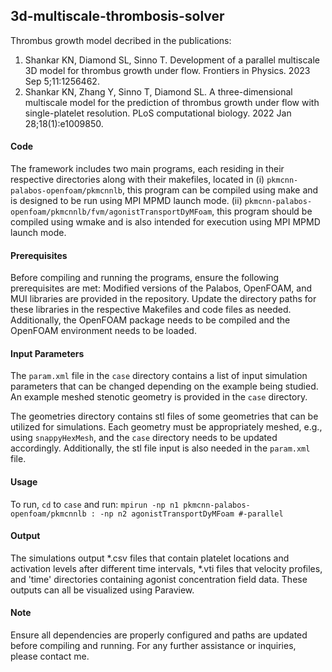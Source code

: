 ## 3d-multiscale-thrombosis-solver

Thrombus growth model decribed in the publications:

1. Shankar KN, Diamond SL, Sinno T. Development of a parallel multiscale 3D model for thrombus growth under flow. Frontiers in Physics. 2023 Sep 5;11:1256462.
2. Shankar KN, Zhang Y, Sinno T, Diamond SL. A three-dimensional multiscale model for the prediction of thrombus growth under flow with single-platelet resolution. PLoS computational biology. 2022 Jan 28;18(1):e1009850.

#### Code
The framework includes two main programs, each residing in their respective directories along with their makefiles, located in 
(i) `pkmcnn-palabos-openfoam/pkmcnnlb`, this program can be compiled using make and is designed to be run using MPI MPMD launch mode.
(ii) `pkmcnn-palabos-openfoam/pkmcnnlb/fvm/agonistTransportDyMFoam`, this program should be compiled using wmake and is also intended for execution using MPI MPMD launch mode.

#### Prerequisites
Before compiling and running the programs, ensure the following prerequisites are met:
Modified versions of the Palabos, OpenFOAM, and MUI libraries are provided in the repository. Update the directory paths for these libraries in the respective Makefiles and code files as needed. Additionally, the OpenFOAM package needs to be compiled and the OpenFOAM environment needs to be loaded. 

#### Input Parameters
The `param.xml` file in the `case` directory contains a list of input simulation parameters that can be changed depending on the example being studied. 
An example meshed stenotic geometry is provided in the `case` directory.

The geometries directory contains stl files of some geometries that can be utilized for simulations. Each geometry must be appropriately meshed, e.g., using `snappyHexMesh`, and the `case` directory needs to be updated accordingly. Additionally, the stl file input is also needed in the `param.xml` file. 

#### Usage
To run, `cd` to `case` and run:
````mpirun -np n1 pkmcnn-palabos-openfoam/pkmcnnlb : -np n2 agonistTransportDyMFoam #-parallel ````

#### Output 
The simulations output *.csv files that contain platelet locations and activation levels after different time intervals, *.vti files that velocity profiles, and 'time' directories containing agonist concentration field data. These outputs can all be visualized using Paraview. 

#### Note
Ensure all dependencies are properly configured and paths are updated before compiling and running. For any further assistance or inquiries, please contact me.
